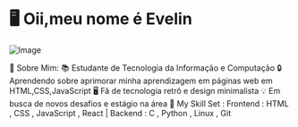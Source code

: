 # 🖥️ Oii,meu nome é Evelin 
![Image](https://github.com/user-attachments/assets/fd94d1da-28f1-49f1-b03c-e2282b0ecf9c)




📂 Sobre Mim:
📚 Estudante de Tecnologia da Informação e Computação
🔒 Aprendendo sobre aprimorar minha aprendizagem em páginas web em HTML,CSS,JavaScript
🖥️ Fã de tecnologia retrô e design minimalista
💡 Em busca de novos desafios e estágio na área
💾 My Skill Set
:
Frontend
:
HTML
,
CSS
,
JavaScript
,
React
|
Backend
:
C
,
Python
,
Linux
,
Git

